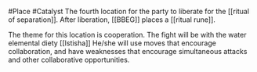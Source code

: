 #Place #Catalyst
The fourth location for the party to liberate for the [[ritual of separation]].
After liberation, [[BBEG]] places a [[ritual rune]].

The theme for this location is cooperation.
The fight will be with the water elemental diety [[Istisha]]
He/she will use moves that encourage collaboration, and have weaknesses that encourage simultaneous attacks and other collaborative opportunities.